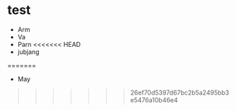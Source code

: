 test
====


 * Arm
 * Va
 * Parn
<<<<<<< HEAD
 * jubjang

=======
 * May
>>>>>>> 26ef70d5397d67bc2b5a2495bb3e5476a10b46e4

